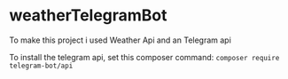 # weatherTelegramBot
To make this project i used Weather Api and an Telegram api

To install the telegram api, set this composer command: 
`composer require telegram-bot/api`

